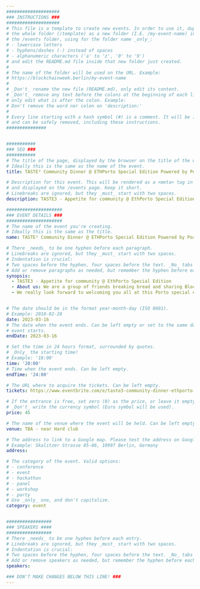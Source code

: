 ```yaml
---
####################
### INSTRUCTIONS ###
####################
# This file is a template to create new events. In order to use it, duplicate
# the whole folder (/template) as a new folder (I.E. /my-event-name) inside of
# the /events folder, using for the folder name _only_:
# - lowercase letters
# - hyphens/dashes (-) instead of spaces
# - alphanumeric characters ('a' to 'z', '0' to '9')
# and edit the README.md file inside that new folder just created.
#
# The name of the folder will be used on the URL. Example:
# https://blockchainweek.berlin/my-event-name
#
# _Don't_ rename the new file (README.md), only edit its content.
# _Don't_ remove any text before the colons at the beginning of each line,
# only edit what is after the colon. Example:
# Don't remove the word nor colon on 'description:'
#
# Every line starting with a hash symbol (#) is a comment. It will be ignored
# and can be safely removed, including these instructions.
###############


###########
### SEO ###
###########
# The title of the page, displayed by the browser on the title of the window.
# Ideally this is the same as the name of the event.
title: TASTE³ Community Dinner @ ETHPorto Special Edition Powered by Poap Studios

# Description for this event. This will be rendered as a <meta> tag in the HTML,
# and displayed on the /events page. Keep it short.
# Linebreaks are ignored, but they _must_ start with two spaces.
description: TASTE3 - Appetite for community @ EthPorto Special Edition 

#####################
### EVENT DETAILS ###
#####################
# The name of the event you're creating.
# Ideally this is the same as the title.
name: TASTE³ Community Dinner @ ETHPorto Special Edition Powered by Poap Studios

# There _needs_ to be one hyphen before each paragraph.
# Linebreaks are ignored, but they _must_ start with two spaces.
# Indentation is crucial:
# Two spaces before the hyphen, four spaces before the text. _No_ tabs allowed.
# Add or remove paragraphs as needed, but remember the hyphen before each entry.
synopsis:
  - TASTE3 - Appetite for community @ EthPorto Special Edition
  - About us: We are a group of friends breaking bread and sharing Blockchain war stories. Every week we host a dinner for up to 20 Web3 professionals (depending on the venue) in different locations around Lisbon.
  - We really look forward to welcoming you all at this Porto special edition! What's left to say besides LFDinner 🍲


# The date should be in the format year-month-day (ISO 8601).
# Example: 2018-02-28
date: 2023-03-16
# The date when the event ends. Can be left empty or set to the same day the
# event starts.
endDate: 2023-03-16

# Set the time in 24 hours format, surrounded by quotes.
# _Only_ the starting time!
# Example: '18:00'
time: '20:00'
# Time when the event ends. Can be left empty.
endTime: '24:00'

# The URL where to acquire the tickets. Can be left empty.
tickets: https://www.eventbrite.com/e/taste3-community-dinner-ethporto-special-edition-tickets-581656388917

# If the entrance is free, set zero (0) as the price, or leave it empty.
# _Don't_ write the currency symbol (Euro symbol will be used).
price: 45 

# The name of the venue where the event will be held. Can be left empty.
venue: TBA - near Hard club

# The address to link to a Google map. Please test the address on Google Maps.
# Example: Skalitzer Strasse 85-86, 10997 Berlin, Germany
address: 

# The category of the event. Valid options:
# - conference
# - event
# - hackathon
# - panel
# - workshop
# - party
# Use _only_ one, and don't capitalize.
category: event


#################
### SPEAKERS ####
#################
# There _needs_ to be one hyphen before each entry.
# Linebreaks are ignored, but they _must_ start with two spaces.
# Indentation is crucial:
# Two spaces before the hyphen, four spaces before the text. _No_ tabs allowed.
# Add or remove speakers as needed, but remember the hyphen before each entry.
speakers:

### DON'T MAKE CHANGES BELOW THIS LINE! ###
---
```


<!-- ### DON'T MAKE CHANGES BELOW THIS LINE! ### -->

<Event-Content/>
